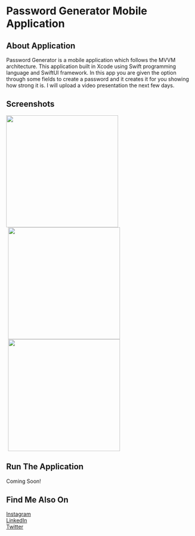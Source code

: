 # Password Generator Mobile Application


## About Application
Password Generator is a mobile application which follows the MVVM architecture. This application built in Xcode using Swift programming language and SwiftUI framework. In this app you are given the option through some fields to create a password and it creates it for you showing how strong it is. I will upload a video presentation the next few days.

## Screenshots

<div>
  <img height= 300em src= "https://github.com/nicktheodoridisiOS/PasswordGenerator/assets/122683142/2bf7d6c7-7edc-444a-bbd6-dd047aebeb4e">
  <img hspace= 5 height= 300em src= "https://github.com/nicktheodoridisiOS/PasswordGenerator/assets/122683142/9fb4b777-7b00-47a7-bfe8-b9c3092e1c46">
  <img hspace= 5 height= 300em src= "https://github.com/nicktheodoridisiOS/PasswordGenerator/assets/122683142/cbe10ba6-3310-4c7d-b23b-7f4a40328975">
</div>

## Run The Application

Coming Soon!

## Find Me Also On
<a target="_blank" href="https://www.instagram.com/nickmadethisone/">Instagram</a><br>
<a target="_blank" href="https://www.linkedin.com/in/nick-theodoridis-75097a266/">LinkedIn</a><br>
<a target="_blank" href="https://twitter.com/nickiOSDev">Twitter</a>
